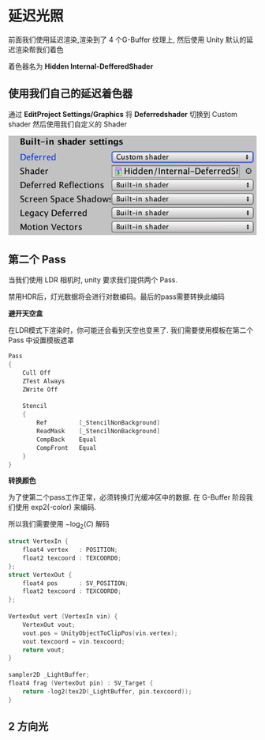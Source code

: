 # 延迟光照

前面我们使用延迟渲染,渲染到了 4 个G-Buffer 纹理上, 然后使用 Unity 默认的延迟渲染帮我们着色

着色器名为 **Hidden Internal-DefferedShader** 

## 使用我们自己的延迟着色器

通过 **EditProject Settings/Graphics** 将 **Deferredshader** 切换到 Custom shader 然后使用我们自定义的 Shader



![img](default-shader.png)

## 第二个 Pass 

当我们使用 LDR 相机时, unity 要求我们提供两个 Pass. 

禁用HDR后，灯光数据将会进行对数编码。最后的pass需要转换此编码

**避开天空盒**

在LDR模式下渲染时，你可能还会看到天空也变黑了. 我们需要使用模板在第二个 Pass 中设置模板遮罩

```cc
Pass 
{
    Cull Off
	ZTest Always
    ZWrite Off
        
	Stencil 
    {
      	Ref 	 	[_StencilNonBackground]  
		ReadMask 	[_StencilNonBackground]            
        CompBack 	Equal    
		CompFront   Equal          
    }   
}
```

**转换颜色**

为了使第二个pass工作正常，必须转换灯光缓冲区中的数据. 在 G-Buffer 阶段我们使用 exp2(-color) 来编码. 

所以我们需要使用 $-\log _2(C)$ 解码

```cc
struct VertexIn { 
    float4 vertex   : POSITION;
    float2 texcoord : TEXCOORD0;
};
struct VertexOut {
    float4 pos      : SV_POSITION;
    float2 texcoord : TEXCOORD0;
};

VertexOut vert (VertexIn vin) {
    VertexOut vout;
    vout.pos = UnityObjectToClipPos(vin.vertex);
    vout.texcoord = vin.texcoord;
    return vout;
}

sampler2D _LightBuffer;
float4 frag (VertexOut pin) : SV_Target {
    return -log2(tex2D(_LightBuffer, pin.texcoord));
}
```

## 2 方向光

